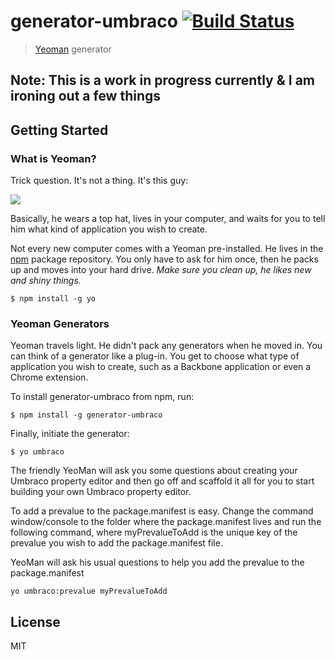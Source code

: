 # generator-umbraco [![Build Status](https://secure.travis-ci.org/warrenbuckley/generator-umbraco.png?branch=master)](https://travis-ci.org/warrenbuckley/generator-umbraco)

> [Yeoman](http://yeoman.io) generator

## Note: This is a work in progress currently & I am ironing out a few things

## Getting Started

### What is Yeoman?

Trick question. It's not a thing. It's this guy:

![](http://i.imgur.com/JHaAlBJ.png)

Basically, he wears a top hat, lives in your computer, and waits for you to tell him what kind of application you wish to create.

Not every new computer comes with a Yeoman pre-installed. He lives in the [npm](https://npmjs.org) package repository. You only have to ask for him once, then he packs up and moves into your hard drive. *Make sure you clean up, he likes new and shiny things.*

```
$ npm install -g yo
```

### Yeoman Generators

Yeoman travels light. He didn't pack any generators when he moved in. You can think of a generator like a plug-in. You get to choose what type of application you wish to create, such as a Backbone application or even a Chrome extension.

To install generator-umbraco from npm, run:

```
$ npm install -g generator-umbraco
```

Finally, initiate the generator:

```
$ yo umbraco
```

The friendly YeoMan will ask you some questions about creating your Umbraco property editor and then go off and scaffold it all for you to start building your own Umbraco property editor.

To add a prevalue to the package.manifest is easy. Change the command window/console to the folder where the package.manifest lives and run the following command, where myPrevalueToAdd is the unique key of the prevalue you wish to add the package.manifest file.

YeoMan will ask his usual questions to help you add the prevalue to the package.manifest

```
yo umbraco:prevalue myPrevalueToAdd
```


## License

MIT
